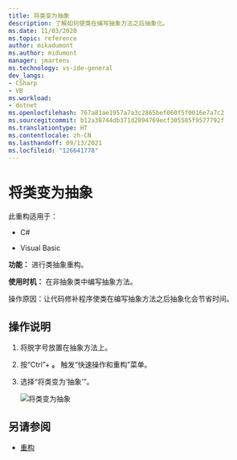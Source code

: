 ```yaml
---
title: 将类变为抽象
description: 了解如何使类在编写抽象方法之后抽象化。
ms.date: 11/03/2020
ms.topic: reference
author: mikadumont
ms.author: midumont
manager: jmartens
ms.technology: vs-ide-general
dev_langs:
- CSharp
- VB
ms.workload:
- dotnet
ms.openlocfilehash: 767a81ae1957a7a3c2865bef060f5f0016e7a7c2
ms.sourcegitcommit: b12a38744db371d2894769ecf305585f9577792f
ms.translationtype: HT
ms.contentlocale: zh-CN
ms.lasthandoff: 09/13/2021
ms.locfileid: "126641778"
---
```

# <a name="make-class-abstract"></a>将类变为抽象

此重构适用于：

- C#

- Visual Basic

**功能：** 进行类抽象重构。

**使用时机：** 在非抽象类中编写抽象方法。

操作原因：让代码修补程序使类在编写抽象方法之后抽象化会节省时间。

## <a name="how-to"></a>操作说明

1. 将脱字号放置在抽象方法上。

2. 按“Ctrl”+ **。** 触发“快速操作和重构”菜单。

3. 选择“将类变为‘抽象’”。

    ![将类变为抽象](media/make-class-abstract.png)

## <a name="see-also"></a>另请参阅

- [重构](../refactoring-in-visual-studio.md)

